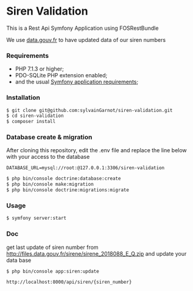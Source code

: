 # Siren Validation

This is a Rest Api Symfony Application using FOSRestBundle

We use [data.gouv.fr](http://files.data.gouv.fr/sirene) to have updated data of our siren numbers

### Requirements

- PHP 7.1.3 or higher;
- PDO-SQLite PHP extension enabled;
- and the usual [Symfony application requirements](https://symfony.com/doc/current/reference/requirements.html);

### Installation

```sh
$ git clone git@github.com:sylvainGarnot/siren-validation.git
$ cd siren-validation
$ composer install
```

### Database create & migration

After cloning this repository, edit the .env file and replace the line below with your access to the database
```
DATABASE_URL=mysql://root:@127.0.0.1:3306/siren-validation
```

```sh
$ php bin/console doctrine:database:create
$ php bin/console make:migration
$ php bin/console doctrine:migrations:migrate
```

### Usage

```sh
$ symfony server:start
```

### Doc

get last update of siren number from http://files.data.gouv.fr/sirene/sirene_2018088_E_Q.zip
and update your data base

```sh
$ php bin/console app:siren:update

http://localhost:8000/api/siren/{siren_number}
```
